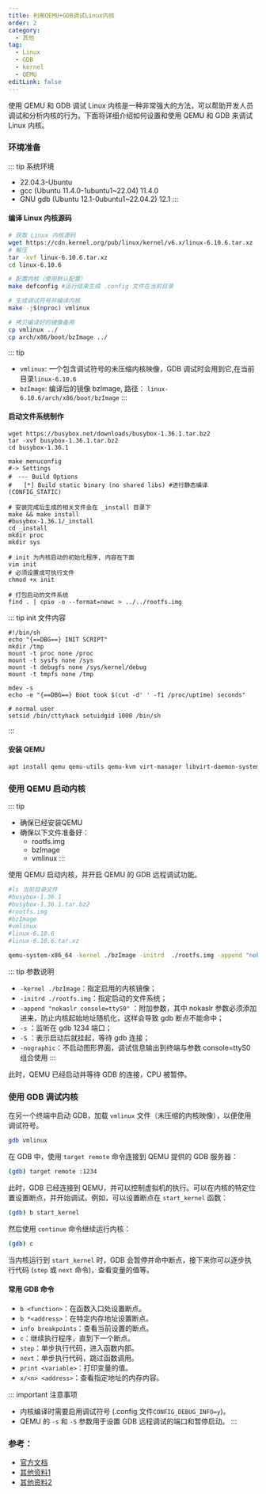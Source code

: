 ```yaml
---
title: 利用QEMU+GDB调试Linux内核
order: 2
category:
  - 其他
tag:
  - Linux
  - GDB
  - kernel
  - QEMU
editLink: false
---
```


使用 QEMU 和 GDB 调试 Linux 内核是一种非常强大的方法，可以帮助开发人员调试和分析内核的行为。下面将详细介绍如何设置和使用 QEMU 和 GDB 来调试 Linux 内核。

### 环境准备

::: tip 系统环境
- 22.04.3-Ubuntu 
- gcc (Ubuntu 11.4.0-1ubuntu1~22.04) 11.4.0
- GNU gdb (Ubuntu 12.1-0ubuntu1~22.04.2) 12.1
:::

#### 编译 Linux 内核源码

```bash
# 获取 Linux 内核源码
wget https://cdn.kernel.org/pub/linux/kernel/v6.x/linux-6.10.6.tar.xz
# 解压
tar -xvf linux-6.10.6.tar.xz
cd linux-6.10.6

# 配置内核（使用默认配置）
make defconfig #运行结束生成 .config 文件在当前目录

# 生成调试符号并编译内核
make -j$(nproc) vmlinux

# 拷贝编译好的镜像备用
cp vmlinux ../
cp arch/x86/boot/bzImage ../
```

::: tip
- `vmlinux`: 一个包含调试符号的未压缩内核映像，GDB 调试时会用到它,在当前目录`linux-6.10.6`
- `bzImage`: 编译后的镜像 bzImage, 路径： `linux-6.10.6/arch/x86/boot/bzImage`
:::

#### 启动文件系统制作
```shell
wget https://busybox.net/downloads/busybox-1.36.1.tar.bz2
tar -xvf busybox-1.36.1.tar.bz2
cd busybox-1.36.1

make menuconfig
#-> Settings
#　--- Build Options
#　　[*] Build static binary (no shared libs) #进行静态编译 (CONFIG_STATIC)

# 安装完成后生成的相关文件会在 _install 目录下
make && make install   
#busybox-1.36.1/_install
cd _install 
mkdir proc
mkdir sys

# init 为内核启动的初始化程序, 内容在下面
vim init 
# 必须设置成可执行文件
chmod +x init  

# 打包启动的文件系统
find . | cpio -o --format=newc > ../../rootfs.img
```
::: tip init 文件内容
```shell
#!/bin/sh
echo "{==DBG==} INIT SCRIPT"
mkdir /tmp
mount -t proc none /proc
mount -t sysfs none /sys
mount -t debugfs none /sys/kernel/debug
mount -t tmpfs none /tmp

mdev -s 
echo -e "{==DBG==} Boot took $(cut -d' ' -f1 /proc/uptime) seconds"

# normal user
setsid /bin/cttyhack setuidgid 1000 /bin/sh
```
:::

####  安装 QEMU 

```bash
apt install qemu qemu-utils qemu-kvm virt-manager libvirt-daemon-system libvirt-clients bridge-utils
```

### 使用 QEMU 启动内核
::: tip
- 确保已经安装QEMU 
- 确保以下文件准备好：
  - rootfs.img
  - bzImage
  - vmlinux 
:::

使用 QEMU 启动内核，并开启 QEMU 的 GDB 远程调试功能。

```bash
#ls 当前目录文件
#busybox-1.36.1 
#busybox-1.36.1.tar.bz2 
#rootfs.img
#bzImage
#vmlinux  
#linux-6.10.6 
#linux-6.10.6.tar.xz

qemu-system-x86_64 -kernel ./bzImage -initrd  ./rootfs.img -append "nokaslr console=ttyS0" -s -S -nographic
```
::: tip 参数说明
- `-kernel ./bzImage`：指定启用的内核镜像；
- `-initrd ./rootfs.img`：指定启动的文件系统；
- `-append "nokaslr console=ttyS0"` ：附加参数，其中 nokaslr 参数必须添加进来，防止内核起始地址随机化，这样会导致 gdb 断点不能命中；
- `-s` ：监听在 gdb 1234 端口；
- `-S` ：表示启动后就挂起，等待 gdb 连接；
- `-nographic`：不启动图形界面，调试信息输出到终端与参数 console=ttyS0 组合使用
:::

此时，QEMU 已经启动并等待 GDB 的连接，CPU 被暂停。

### 使用 GDB 调试内核
在另一个终端中启动 GDB，加载 `vmlinux` 文件（未压缩的内核映像），以便使用调试符号。
```bash
gdb vmlinux
```
在 GDB 中，使用 `target remote` 命令连接到 QEMU 提供的 GDB 服务器：
```bash
(gdb) target remote :1234
```
此时，GDB 已经连接到 QEMU，并可以控制虚拟机的执行。可以在内核的特定位置设置断点，并开始调试。例如，可以设置断点在 `start_kernel` 函数：
```bash
(gdb) b start_kernel
```
然后使用 `continue` 命令继续运行内核：
```bash
(gdb) c
```
当内核运行到 `start_kernel` 时，GDB 会暂停并命中断点，接下来你可以逐步执行代码 (`step` 或 `next` 命令)，查看变量的值等。

####  常用 GDB 命令

- `b <function>`：在函数入口处设置断点。
- `b *<address>`：在特定内存地址设置断点。
- `info breakpoints`：查看当前设置的断点。
- `c`：继续执行程序，直到下一个断点。
- `step`：单步执行代码，进入函数内部。
- `next`：单步执行代码，跳过函数调用。
- `print <variable>`：打印变量的值。
- `x/<n> <address>`：查看指定地址的内存内容。

::: important 注意事项
- 内核编译时需要启用调试符号 (.config 文件`CONFIG_DEBUG_INFO=y`)。
- QEMU 的 `-s` 和 `-S` 参数用于设置 GDB 远程调试的端口和暂停启动。
:::

### 参考：
- [官方文档](https://www.kernel.org/doc/html/latest/translations/zh_CN/dev-tools/gdb-kernel-debugging.html)
- [其他资料1](https://www.ebpf.top/post/qemu_gdb_busybox_debug_kernel/)
- [其他资料2](https://cloud.tencent.com/developer/article/2009491)